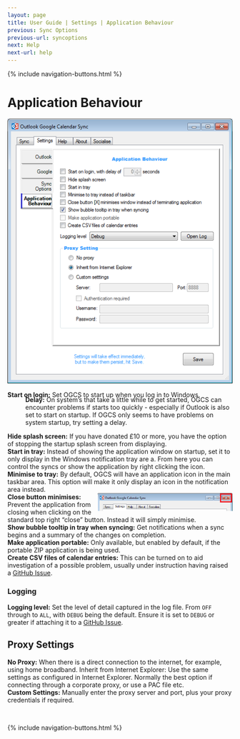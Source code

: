 ```yaml
---
layout: page
title: User Guide | Settings | Application Behaviour
previous: Sync Options
previous-url: syncoptions
next: Help
next-url: help
---
```

{% include navigation-buttons.html %}

# Application Behaviour

![Application Behaviour Settings Screenshot](options-appbehaviour.png)

**Start on login:** Set OGCS to start up when you log in to Windows. 
<p style="margin-left:40px;margin-top:-20px"><b>Delay:</b> On system’s that take a little while to get started, OGCS can encounter problems if starts too quickly - especially if Outlook is also set to start on startup. If OGCS only seems to have problems on system startup, try setting a delay.</p>

**Hide splash screen:** If you have donated £10 or more, you have the option of stopping the startup splash screen from displaying.  
**Start in tray:** Instead of showing the application window on startup, set it to only display in the Windows notification tray are  a. From here you can control the syncs or show the application by right clicking the icon.  
**Minimise to tray:** By default, OGCS will have an application icon in the main taskbar area. This option will make it only display an icon in the notification area instead.  
<img src="options-appbehaviour-close.png" align="right" width="60%"/>
**Close button minimises:** Prevent the application from closing when clicking on the standard top right “close” button. Instead it will simply minimise.   
**Show bubble tooltip in tray when syncing:** Get notifications when a sync begins and a summary of the changes on completion.  
**Make application portable:** Only available, but enabled by default, if the portable ZIP application is being used.  
**Create CSV files of calendar entries:** This can be turned on to aid investigation of a possible problem, usually under instruction having raised a [GitHub Issue](https://github.com/phw198/OutlookGoogleCalendarSync/issues).  

### Logging
**Logging level:** Set the level of detail captured in the log file. From `OFF` through to `ALL`, with `DEBUG` being the default. Ensure it is set to `DEBUG` or greater if attaching it to a [GitHub Issue](https://github.com/phw198/OutlookGoogleCalendarSync/issues).

## Proxy Settings
**No Proxy:** When there is a direct connection to the internet, for example, using home broadband.
Inherit from Internet Explorer: Use the same settings as configured in Internet Explorer. Normally the best option if connecting through a corporate proxy, or use a PAC file etc.  
**Custom Settings:** Manually enter the proxy server and port, plus your proxy credentials if required.


<p>&nbsp;</p>
{% include navigation-buttons.html %}
<p>&nbsp;</p>
